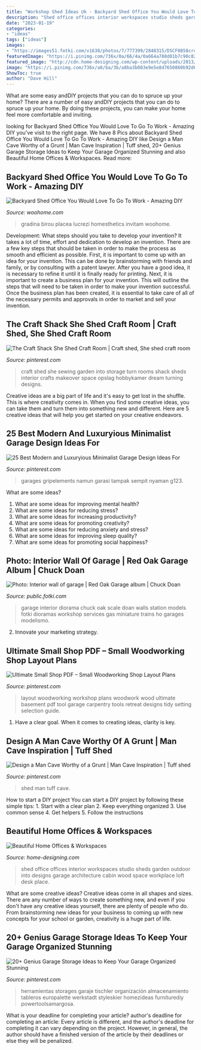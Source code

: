```yaml
---
title: "Workshop Shed Ideas Uk - Backyard Shed Office You Would Love To Go To Work"
description: "Shed office offices interior workspaces studio sheds garden outdoor into designs garage architecture cabin wood space workplace loft desk place"
date: "2023-01-19"
categories:
- "ideas"
tags: ["ideas"]
images:
- "https://images51.fotki.com/v1638/photos/7/777399/2848315/DSCF0858cropE-vi.jpg"
featuredImage: "https://i.pinimg.com/736x/0a/66/4a/0a664a788d01b7c90c82e997acb16a01.jpg"
featured_image: "http://cdn.home-designing.com/wp-content/uploads/2013/11/17-Shed-home-office.jpeg"
image: "https://i.pinimg.com/736x/a8/ba/3b/a8ba3b083e9e5e8d7650860b92d6b9b1.jpg"
ShowToc: true
author: "Dave Hill"
---
```



What are some easy andDIY projects that you can do to spruce up your home?
There are a number of easy andDIY projects that you can do to spruce up your home. By doing these projects, you can make your home feel more comfortable and inviting.

	

		
looking for Backyard Shed Office You Would Love To Go To Work - Amazing DIY you've visit to the right page. We have 8 Pics about Backyard Shed Office You Would Love To Go To Work - Amazing DIY like Design a Man Cave Worthy of a Grunt | Man Cave Inspiration | Tuff shed, 20+ Genius Garage Storage Ideas to Keep Your Garage Organized Stunning and also Beautiful Home Offices &amp; Workspaces. Read more:
		
    
## Backyard Shed Office You Would Love To Go To Work - Amazing DIY

<img loading=lazy src="https://www.woohome.com/wp-content/uploads/2015/12/Backyard-Cottage-Office-4.jpg" onerror="this.onerror=null;this.src='https://tse1.mm.bing.net/th?id=OIP.Ojualb3D59rvT3EqY-InEAHaKf&amp;pid=15.1';" alt="Backyard Shed Office You Would Love To Go To Work - Amazing DIY">

_Source: woohome.com_

>gradina birou placea lucrezi homesthetics invitam woohome. 

	

Development: What steps should you take to develop your invention?
It takes a lot of time, effort and dedication to develop an invention. There are a few key steps that should be taken in order to make the process as smooth and efficient as possible. First, it is important to come up with an idea for your invention. This can be done by brainstorming with friends and family, or by consulting with a patent lawyer. After you have a good idea, it is necessary to refine it until it is finally ready for printing. Next, it is important to create a business plan for your invention. This will outline the steps that will need to be taken in order to make your invention successful. Once the business plan has been created, it is essential to take care of all of the necessary permits and approvals in order to market and sell your invention.

    
## The Craft Shack She Shed Craft Room | Craft Shed, She Shed Craft Room

<img loading=lazy src="https://i.pinimg.com/736x/3e/1a/d7/3e1ad7a8ec984f00833b0fb8c69b0205--craft-shed-rafting.jpg" onerror="this.onerror=null;this.src='https://tse3.mm.bing.net/th?id=OIP.8qdVCJlMSXERRV68E15sWgHaJ3&amp;pid=15.1';" alt="The Craft Shack She Shed Craft Room | Craft shed, She shed craft room">

_Source: pinterest.com_

>craft shed she sewing garden into storage turn rooms shack sheds interior crafts makeover space opslag hobbykamer dream turning designs. 

	

Creative ideas are a big part of life and it's easy to get lost in the shuffle. This is where creativity comes in. When you find some creative ideas, you can take them and turn them into something new and different. Here are 5 creative ideas that will help you get started on your creative endeavors.

    
## 25 Best Modern And Luxuryious Minimalist Garage Design Ideas For

<img loading=lazy src="https://i.pinimg.com/736x/cb/eb/b4/cbebb4745c2ad846df90b8d9ec4225b3.jpg" onerror="this.onerror=null;this.src='https://tse3.mm.bing.net/th?id=OIP.htwy2QsFwwXL3kiJVpAqbQHaE7&amp;pid=15.1';" alt="25 Best Modern and Luxuryious Minimalist Garage Design Ideas For">

_Source: pinterest.com_

>garages gripelements namun garasi tampak sempit nyaman g123. 

	

What are some ideas?
1. What are some ideas for improving mental health? 
2. What are some ideas for reducing stress? 
3. What are some ideas for increasing productivity? 
4. What are some ideas for promoting creativity?
5. What are some ideas for reducing anxiety and stress? 
6. What are some ideas for improving sleep quality?
7. What are some ideas for promoting social happiness?

    
## Photo: Interior Wall Of Garage | Red Oak Garage Album | Chuck Doan

<img loading=lazy src="https://images51.fotki.com/v1638/photos/7/777399/2848315/DSCF0858cropE-vi.jpg" onerror="this.onerror=null;this.src='https://tse4.mm.bing.net/th?id=OIP.oW6kT9zzJsVnXoFvcpaeVQHaHm&amp;pid=15.1';" alt="Photo: Interior wall of garage | Red Oak Garage album | Chuck Doan">

_Source: public.fotki.com_

>garage interior diorama chuck oak scale doan walls station models fotki dioramas workshop services gas miniature trains ho garages modelismo. 

	

2. Innovate your marketing strategy.

    
## Ultimate Small Shop PDF – Small Woodworking Shop Layout Plans

<img loading=lazy src="https://i.pinimg.com/736x/0a/66/4a/0a664a788d01b7c90c82e997acb16a01.jpg" onerror="this.onerror=null;this.src='https://tse1.mm.bing.net/th?id=OIP.292nvlQG0PfcN47tyratOAHaFj&amp;pid=15.1';" alt="Ultimate Small Shop PDF – Small Woodworking Shop Layout Plans">

_Source: pinterest.com_

>layout woodworking workshop plans woodwork wood ultimate basement pdf tool garage carpentry tools retreat designs tidy setting selection guide. 

	

1. Have a clear goal. When it comes to creating ideas, clarity is key.

    
## Design A Man Cave Worthy Of A Grunt | Man Cave Inspiration | Tuff Shed

<img loading=lazy src="https://i.pinimg.com/736x/ab/f2/4f/abf24fa27b663c6409ecc326e1ee7058--garage-shed-garage-house.jpg?b=t" onerror="this.onerror=null;this.src='https://tse2.mm.bing.net/th?id=OIP.KKuqaglBppdlJP7qnQ1B5QHaJ4&amp;pid=15.1';" alt="Design a Man Cave Worthy of a Grunt | Man Cave Inspiration | Tuff shed">

_Source: pinterest.com_

>shed man tuff cave. 

	

How to start a DIY project
You can start a DIY project by following these simple tips: 1. Start with a clear plan 2. Keep everything organized 3. Use common sense 4. Get helpers 5. Follow the instructions 
    
## Beautiful Home Offices &amp; Workspaces

<img loading=lazy src="http://cdn.home-designing.com/wp-content/uploads/2013/11/17-Shed-home-office.jpeg" onerror="this.onerror=null;this.src='https://tse4.mm.bing.net/th?id=OIP.d_xPV4VYmmKnnC6AYYy8CQHaE7&amp;pid=15.1';" alt="Beautiful Home Offices &amp; Workspaces">

_Source: home-designing.com_

>shed office offices interior workspaces studio sheds garden outdoor into designs garage architecture cabin wood space workplace loft desk place. 

	

What are some creative ideas?
Creative ideas come in all shapes and sizes. There are any number of ways to create something new, and even if you don't have any creative ideas yourself, there are plenty of people who do. From brainstorming new ideas for your business to coming up with new concepts for your school or garden, creativity is a huge part of life.

    
## 20+ Genius Garage Storage Ideas To Keep Your Garage Organized Stunning

<img loading=lazy src="https://i.pinimg.com/736x/a8/ba/3b/a8ba3b083e9e5e8d7650860b92d6b9b1.jpg" onerror="this.onerror=null;this.src='https://tse1.mm.bing.net/th?id=OIP.ZrLH6w4YKxCzo3PCLnmUTwHaJ3&amp;pid=15.1';" alt="20+ Genius Garage Storage Ideas to Keep Your Garage Organized Stunning">

_Source: pinterest.com_

>herramientas storages garaje tischler organización almacenamiento tableros europalette werkstadt styleskier homezideas furniturediy powertoolsamargosa. 

	

What is your deadline for completing your article?
author's deadline for completing an article:
Every article is different, and the author's deadline for completing it can vary depending on the project. However, in general, the author should have a finished version of the article by their deadlines or else they will be penalized.

